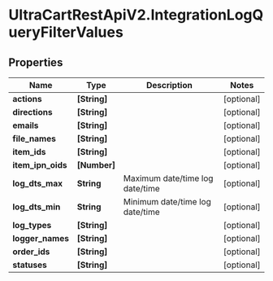 # UltraCartRestApiV2.IntegrationLogQueryFilterValues

## Properties

Name | Type | Description | Notes
------------ | ------------- | ------------- | -------------
**actions** | **[String]** |  | [optional] 
**directions** | **[String]** |  | [optional] 
**emails** | **[String]** |  | [optional] 
**file_names** | **[String]** |  | [optional] 
**item_ids** | **[String]** |  | [optional] 
**item_ipn_oids** | **[Number]** |  | [optional] 
**log_dts_max** | **String** | Maximum date/time log date/time | [optional] 
**log_dts_min** | **String** | Minimum date/time log date/time | [optional] 
**log_types** | **[String]** |  | [optional] 
**logger_names** | **[String]** |  | [optional] 
**order_ids** | **[String]** |  | [optional] 
**statuses** | **[String]** |  | [optional] 


